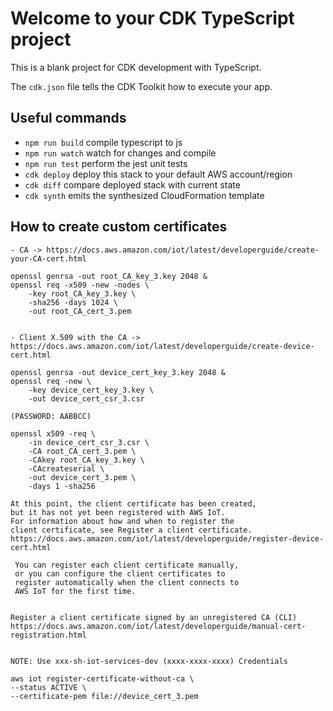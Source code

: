# Welcome to your CDK TypeScript project

This is a blank project for CDK development with TypeScript.

The `cdk.json` file tells the CDK Toolkit how to execute your app.

## Useful commands

* `npm run build`   compile typescript to js
* `npm run watch`   watch for changes and compile
* `npm run test`    perform the jest unit tests
* `cdk deploy`      deploy this stack to your default AWS account/region
* `cdk diff`        compare deployed stack with current state
* `cdk synth`       emits the synthesized CloudFormation template



## How to create custom certificates
```
- CA -> https://docs.aws.amazon.com/iot/latest/developerguide/create-your-CA-cert.html

openssl genrsa -out root_CA_key_3.key 2048 &
openssl req -x509 -new -nodes \
    -key root_CA_key_3.key \
    -sha256 -days 1024 \
    -out root_CA_cert_3.pem    


- Client X.509 with the CA -> https://docs.aws.amazon.com/iot/latest/developerguide/create-device-cert.html

openssl genrsa -out device_cert_key_3.key 2048 &
openssl req -new \
    -key device_cert_key_3.key \
    -out device_cert_csr_3.csr

(PASSWORD: AABBCC)

openssl x509 -req \
    -in device_cert_csr_3.csr \
    -CA root_CA_cert_3.pem \
    -CAkey root_CA_key_3.key \
    -CAcreateserial \
    -out device_cert_3.pem \
    -days 1 -sha256

At this point, the client certificate has been created,
but it has not yet been registered with AWS IoT.
For information about how and when to register the
client certificate, see Register a client certificate.
https://docs.aws.amazon.com/iot/latest/developerguide/register-device-cert.html

 You can register each client certificate manually,
 or you can configure the client certificates to
 register automatically when the client connects to
 AWS IoT for the first time.


Register a client certificate signed by an unregistered CA (CLI)
https://docs.aws.amazon.com/iot/latest/developerguide/manual-cert-registration.html


NOTE: Use xxx-sh-iot-services-dev (xxxx-xxxx-xxxx) Credentials

aws iot register-certificate-without-ca \
--status ACTIVE \
--certificate-pem file://device_cert_3.pem
```